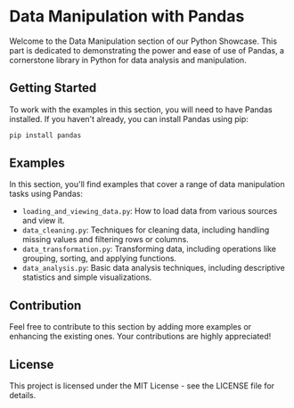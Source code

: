 # Data Manipulation with Pandas

Welcome to the Data Manipulation section of our Python Showcase. This part is dedicated to demonstrating the power and ease of use of Pandas, a cornerstone library in Python for data analysis and manipulation.

## Getting Started

To work with the examples in this section, you will need to have Pandas installed. If you haven't already, you can install Pandas using pip:

```bash
pip install pandas
```

## Examples

In this section, you'll find examples that cover a range of data manipulation tasks using Pandas:

- `loading_and_viewing_data.py`: How to load data from various sources and view it.
- `data_cleaning.py`: Techniques for cleaning data, including handling missing values and filtering rows or columns.
- `data_transformation.py`: Transforming data, including operations like grouping, sorting, and applying functions.
- `data_analysis.py`: Basic data analysis techniques, including descriptive statistics and simple visualizations.

## Contribution

Feel free to contribute to this section by adding more examples or enhancing the existing ones. Your contributions are highly appreciated!

## License

This project is licensed under the MIT License - see the LICENSE file for details.

